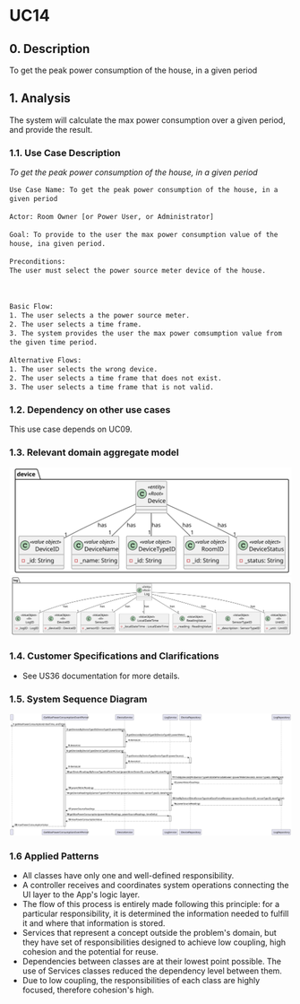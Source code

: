 # UC14

## 0. Description

To get the peak power consumption of the house, in a given period

## 1. Analysis
The system will calculate the max power consumption over a given period, and provide the result.

### 1.1. Use Case Description
_To get the peak power consumption of the house, in a given period_

    Use Case Name: To get the peak power consumption of the house, in a given period

    Actor: Room Owner [or Power User, or Administrator]

    Goal: To provide to the user the max power consumption value of the house, ina given period.

    Preconditions:
    The user must select the power source meter device of the house.

    

    Basic Flow:
    1. The user selects a the power source meter.
    2. The user selects a time frame.
    3. The system provides the user the max power comsumption value from the given time period.

    Alternative Flows:
    1. The user selects the wrong device.
    2. The user selects a time frame that does not exist.
    3. The user selects a time frame that is not valid.


### 1.2. Dependency on other use cases
This use case depends on UC09.

### 1.3. Relevant domain aggregate model
![Device](../../ooa/4.agreggateModels/Device_v1.svg)
![Repository](../../ooa/4.agreggateModels/Log_v1.svg)

### 1.4. Customer Specifications and Clarifications

- See US36 documentation for more details.

### 1.5. System Sequence Diagram
![UC14-SSD](artifacts/uc14_SD_v1.svg)

### 1.6 Applied Patterns
- All classes have only one and well-defined responsibility.
- A controller receives and coordinates system operations connecting the UI layer to the App's logic layer.
- The flow of this process is entirely made following this principle: for a particular responsibility, it is determined the information needed to fulfill it and where that information is stored.
- Services that represent a concept outside the problem's domain, but they have set of responsibilities designed to achieve low coupling, high cohesion and the potential for reuse.
- Dependencies between classes are at their lowest point possible. The use of Services classes reduced the dependency level between them.
- Due to low coupling, the responsibilities of each class are highly focused, therefore cohesion's high.